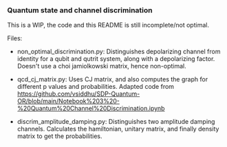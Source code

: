 ### Quantum state and channel discrimination

This is a WIP, the code and this README is still incomplete/not optimal. 

Files:
- non_optimal_discrimination.py: Distinguishes depolarizing channel from identity for a qubit and 
qutrit system, along with a depolarizing factor. Doesn't use a choi jamiolkowski matrix, hence 
non-optimal.

- qcd_cj_matrix.py: Uses CJ matrix, and also computes the graph for different p values and probabilities.
Adapted code from https://github.com/vsiddhu/SDP-Quantum-OR/blob/main/Notebook%203%20-%20Quantum%20Channel%20Discrimination.ipynb

- discrim_amplitude_damping.py: Distinguishes two amplitude damping channels. Calculates the 
hamiltonian, unitary matrix, and finally density matrix to get the probabilities.